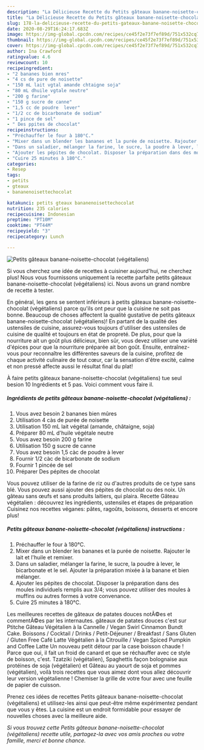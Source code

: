```yaml
---
description: "La Délicieuse Recette du Petits gâteaux banane-noisette-chocolat (végétaliens)"
title: "La Délicieuse Recette du Petits gâteaux banane-noisette-chocolat (végétaliens)"
slug: 178-la-delicieuse-recette-du-petits-gateaux-banane-noisette-chocolat-vegetaliens
date: 2020-08-29T16:24:17.683Z
image: https://img-global.cpcdn.com/recipes/ce45f2e73f7ef89d/751x532cq70/petits-gateaux-banane-noisette-chocolat-vegetaliens-photo-principale-de-la-recette.jpg
thumbnail: https://img-global.cpcdn.com/recipes/ce45f2e73f7ef89d/751x532cq70/petits-gateaux-banane-noisette-chocolat-vegetaliens-photo-principale-de-la-recette.jpg
cover: https://img-global.cpcdn.com/recipes/ce45f2e73f7ef89d/751x532cq70/petits-gateaux-banane-noisette-chocolat-vegetaliens-photo-principale-de-la-recette.jpg
author: Ina Crawford
ratingvalue: 4.6
reviewcount: 10
recipeingredient:
- "2 bananes bien mres"
- "4 cs de pure de noisette"
- "150 mL lait vgtal amande chtaigne soja"
- "80 mL dhuile vgtale neutre"
- "200 g farine"
- "150 g sucre de canne"
- "1,5 cc de poudre  lever"
- "1/2 cc de bicarbonate de sodium"
- "1 pince de sel"
- " Des ppites de chocolat"
recipeinstructions:
- "Préchauffer le four à 180°C."
- "Mixer dans un blender les bananes et la purée de noisette. Rajouter le lait et l&#39;huile et remixer."
- "Dans un saladier, mélanger la farine, le sucre, la poudre à lever, le bicarbonate et le sel. Ajouter la préparation mixée à la banane et bien mélanger."
- "Ajouter les pépites de chocolat. Disposer la préparation dans des moules individuels remplis aux 3/4; vous pouvez utiliser des moules à muffins ou autres formes à votre convenance."
- "Cuire 25 minutes à 180°C."
categories:
- Resep
tags:
- petits
- gteaux
- bananenoisettechocolat

katakunci: petits gteaux bananenoisettechocolat 
nutrition: 235 calories
recipecuisine: Indonesian
preptime: "PT10M"
cooktime: "PT44M"
recipeyield: "3"
recipecategory: Lunch

---
```



![Petits gâteaux banane-noisette-chocolat (végétaliens)](https://img-global.cpcdn.com/recipes/ce45f2e73f7ef89d/751x532cq70/petits-gateaux-banane-noisette-chocolat-vegetaliens-photo-principale-de-la-recette.jpg)

Si vous cherchez une idée de recettes à cuisiner aujourd'hui, ne cherchez plus! Nous vous fournissons uniquement la recette parfaite petits gâteaux banane-noisette-chocolat (végétaliens) ici. Nous avons un grand nombre de recette à tester.

En général, les gens se sentent inférieurs à petits gâteaux banane-noisette-chocolat (végétaliens) parce qu'ils ont peur que la cuisine ne soit pas bonne. Beaucoup de choses affectent la qualité gustative de petits gâteaux banane-noisette-chocolat (végétaliens)! En partant de la qualité des ustensiles de cuisine, assurez-vous toujours d'utiliser des ustensiles de cuisine de qualité et toujours en état de propreté. De plus, pour que la nourriture ait un goût plus délicieux, bien sûr, vous devez utiliser une variété d'épices pour que la nourriture préparée ait bon goût. Ensuite, entraînez-vous pour reconnaître les différentes saveurs de la cuisine, profitez de chaque activité culinaire de tout cœur, car la sensation d'être excité, calme et non pressé affecte aussi le résultat final du plat!

<!--inarticleads1-->

À faire petits gâteaux banane-noisette-chocolat (végétaliens) tue seul besion 10 Ingrédients et 5 pas. Voici comment vous faire il.

##### Ingrédients de petits gâteaux banane-noisette-chocolat (végétaliens) :

1. Vous avez besoin 2 bananes bien mûres
1. Utilisation 4 càs de purée de noisette
1. Utilisation 150 mL lait végétal (amande, châtaigne, soja)
1. Préparer 80 mL d&#39;huile végétale neutre
1. Vous avez besoin 200 g farine
1. Utilisation 150 g sucre de canne
1. Vous avez besoin 1,5 càc de poudre à lever
1. Fournir 1/2 càc de bicarbonate de sodium
1. Fournir 1 pincée de sel
1. Préparer  Des pépites de chocolat


Vous pouvez utiliser de la farine de riz ou d&#39;autres produits de ce type sans blé. Vous pouvez aussi ajouter des pépites de chocolat ou des noix. Un gâteau sans œufs et sans produits laitiers, qui plaira. Recette Gâteau végétalien : découvrez les ingrédients, ustensiles et étapes de préparation Cuisinez nos recettes véganes: pâtes, ragoûts, boissons, desserts et encore plus! 

<!--inarticleads2-->

##### Petits gâteaux banane-noisette-chocolat (végétaliens) instructions :

1. Préchauffer le four à 180°C.
1. Mixer dans un blender les bananes et la purée de noisette. Rajouter le lait et l&#39;huile et remixer.
1. Dans un saladier, mélanger la farine, le sucre, la poudre à lever, le bicarbonate et le sel. Ajouter la préparation mixée à la banane et bien mélanger.
1. Ajouter les pépites de chocolat. Disposer la préparation dans des moules individuels remplis aux 3/4; vous pouvez utiliser des moules à muffins ou autres formes à votre convenance.
1. Cuire 25 minutes à 180°C.


Les meilleures recettes de gâteaux de patates douces notÃ©es et commentÃ©es par les internautes. gâteaux de patates douces c&#39;est sur Ptitche Gâteau Végétalien à la Cannelle / Vegan Swirl Cinnamon Bundt Cake. Boissons / Cocktail / Drinks / Petit-Déjeuner / Breakfast / Sans Gluten / Gluten Free Café Latte Végétalien à la Citrouille / Vegan Spiced Pumpkin and Coffee Latte Un nouveau petit détour par la case boisson chaude ! Parce que oui, il fait un froid de canard et que se réchauffer avec ce style de boisson, c&#39;est. Tzatziki (végétalien), Spaghettis façon bolognaise aux protéines de soja (végétalien) et Gâteau au yaourt de soja et pommes (végétalien), voilà trois recettes que vous aimez dont vous allez découvrir leur version végétalienne ! Chemiser la grille de votre four avec une feuille de papier de cuisson. 

<!--inarticleads1-->

<p>
Prenez ces idées de recettes Petits gâteaux banane-noisette-chocolat (végétaliens) et utilisez-les ainsi que peut-être même expérimentez pendant que vous y êtes. La cuisine est un endroit formidable pour essayer de nouvelles choses avec la meilleure aide.
</p>

<p>
<i>Si vous trouvez cette Petits gâteaux banane-noisette-chocolat (végétaliens) recette utile, partagez-la avec vos amis proches ou votre famille, merci et bonne chance.</i>
</p>
